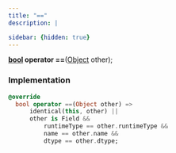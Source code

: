 ```yaml
---
title: "=="
description: |

sidebar: {hidden: true}
---
```

<span class="dart-code"><strong>[bool] operator ==</strong>(<span class="nobr">[Object] other</span>);</span>


### Implementation
```dart
@override
  bool operator ==(Object other) =>
      identical(this, other) ||
      other is Field &&
          runtimeType == other.runtimeType &&
          name == other.name &&
          dtype == other.dtype;
```

[bool]: https://api.flutter.dev/flutter/dart-core/bool-class.html
[Object]: https://api.flutter.dev/flutter/dart-core/Object-class.html
